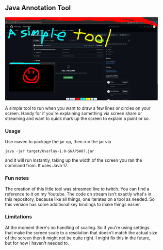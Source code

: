 ## Java Annotation Tool

<img src="annotation.png"/>

A simple tool to run when you want to draw a few lines or circles
on your screen. Handy for if you're explaining something via screen
share or streaming and want to quick mark up the screen to explain a
point or so. 

### Usage

Use maven to package the jar up, then run the jar via 

    java -jar target/Overlay-1.0-SNAPSHOT.jar

and it will run instantly, taking up the width of the screen you 
ran the command from. It uses Java 17.

### Fun notes

The creation of this little tool was streamed live to twitch. You can
find a reference to it on my Youtube. The code on stream isn't exactly
what's in this repository, because like all things, one iterates on a 
tool as needed. So this version has some additional key bindings to make
things easier.

### Limitations

At the moment there's no handling of scaling. So if you're using settings
that make the screen scale to a resolution that doesn't match the actual
size of the screen then it might not be quite right. I might fix this in
the future, but for now I haven't needed to. 